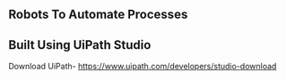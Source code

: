## Robots To Automate Processes 
## Built Using UiPath Studio
Download UiPath- https://www.uipath.com/developers/studio-download
